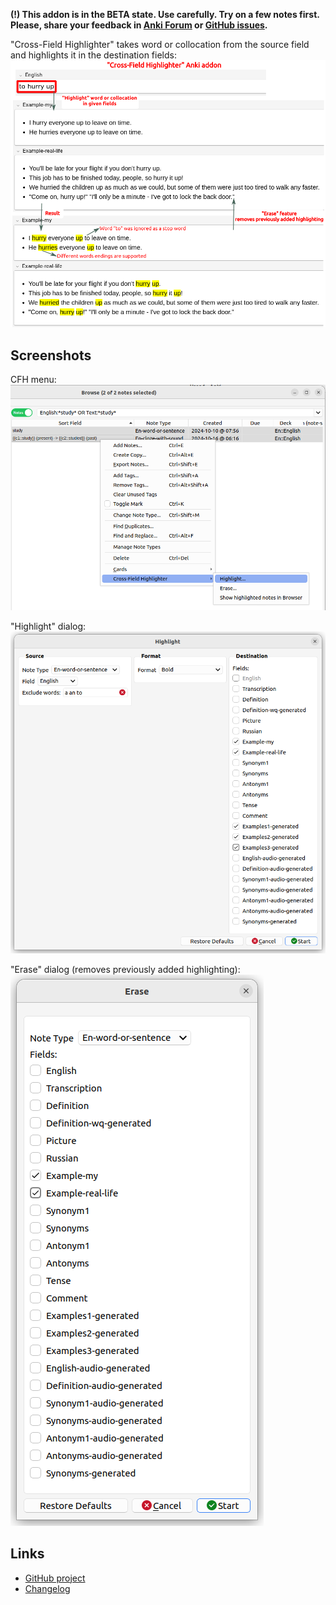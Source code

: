 **(!) This addon is in the BETA state. Use carefully. Try on a few notes first. Please, share your feedback
in [Anki Forum](https://forums.ankiweb.net/u/aleks_ya/summary)
or [GitHub issues](https://github.com/Aleks-Ya/cross-field-highlighter-anki-addon/issues).**

"Cross-Field Highlighter" takes word or collocation from the source field and highlights it in the destination
fields:  
![](https://raw.githubusercontent.com/Aleks-Ya/cross-field-highlighter-anki-addon/master/docs/images/short-description-2.png)

## Screenshots

CFH menu:  
![](https://raw.githubusercontent.com/Aleks-Ya/cross-field-highlighter-anki-addon/master/docs/images/browser-menu.png)

"Highlight" dialog:  
![](https://raw.githubusercontent.com/Aleks-Ya/cross-field-highlighter-anki-addon/master/docs/images/dialog-highlight.png)

"Erase" dialog (removes previously added highlighting):  
![](https://raw.githubusercontent.com/Aleks-Ya/cross-field-highlighter-anki-addon/master/docs/images/dialog-erase.png)

## Links

- [GitHub project](https://github.com/Aleks-Ya/cross-field-highlighter-anki-addon)
- [Changelog](https://github.com/Aleks-Ya/cross-field-highlighter-anki-addon/blob/master/CHANGELOG.md)